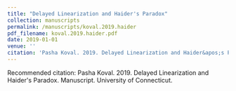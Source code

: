 ```yaml
---
title: "Delayed Linearization and Haider's Paradox"
collection: manuscripts
permalink: /manuscripts/koval.2019.haider
pdf_filename: koval.2019.haider.pdf
date: 2019-01-01
venue: ''
citation: 'Pasha Koval. 2019. Delayed Linearization and Haider&apos;s Paradox. Manuscript. University of Connecticut.'
---
```


Recommended citation: Pasha Koval. 2019. Delayed Linearization and Haider's Paradox. Manuscript. University of Connecticut.